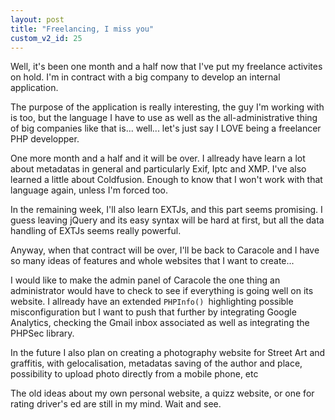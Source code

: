 ```yaml
---
layout: post
title: "Freelancing, I miss you"
custom_v2_id: 25
---
```


Well, it's been one month and a half now that I've put my freelance activites
on hold. I'm in contract with a big company to develop an internal
application.

The purpose of the application is really interesting, the guy I'm working with
is too, but the language I have to use as well as the all-administrative thing
of big companies like that is... well... let's just say I LOVE being a
freelancer PHP developper.

One more month and a half and it will be over. I allready have learn a lot
about metadatas in general and particularly Exif, Iptc and XMP. I've also
learned a little about Coldfusion. Enough to know that I won't work with that
language again, unless I'm forced too.

In the remaining week, I'll also learn EXTJs, and this part seems promising. I
guess leaving jQuery and its easy syntax will be hard at first, but all the
data handling of EXTJs seems really powerful.

Anyway, when that contract will be over, I'll be back to Caracole and I have
so many ideas of features and whole websites that I want to create...

I would like to make the admin panel of Caracole the one thing an
administrator would have to check to see if everything is going well on its
website. I allready have an extended `PHPInfo() `highlighting possible
misconfiguration but I want to push that further by integrating Google
Analytics, checking the Gmail inbox associated as well as integrating the
PHPSec library.

In the future I also plan on creating a photography website for Street Art and
graffitis, with gelocalisation, metadatas saving of the author and place,
possibility to upload photo directly from a mobile phone, etc

The old ideas about my own personal website, a quizz website, or one for
rating driver's ed are still in my mind. Wait and see.

